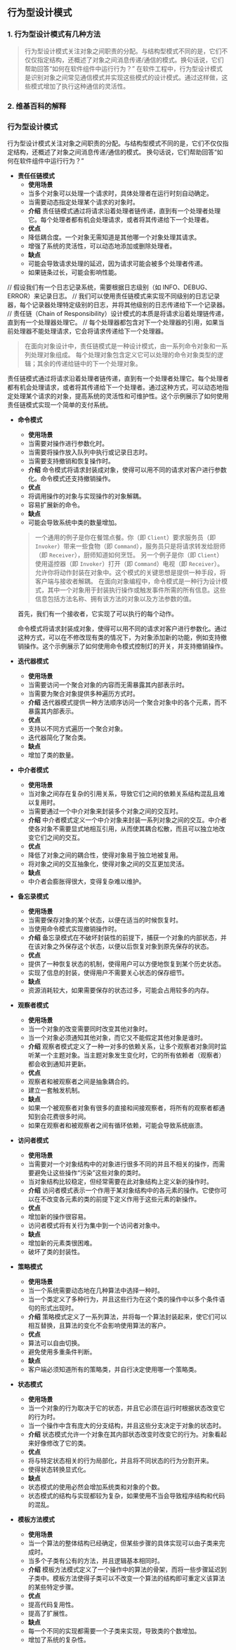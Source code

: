 ## 行为型设计模式

### 1. 行为型设计模式有几种方法

> 行为型设计模式关注对象之间职责的分配。与结构型模式不同的是，它们不仅仅指定结构，还概述了对象之间消息传递/通信的模式。换句话说，它们帮助回答“如何在软件组件中运行行为？”
> 在软件工程中，行为型设计模式是识别对象之间常见通信模式并实现这些模式的设计模式。通过这样做，这些模式增加了执行这种通信的灵活性。

### 2. 维基百科的解释

### 行为型设计模式

行为型设计模式关注对象之间职责的分配。与结构型模式不同的是，它们不仅仅指定结构，还概述了对象之间消息传递/通信的模式。
换句话说，它们帮助回答“如何在软件组件中运行行为？”

* **责任任链模式**
    * **使用场景**
    - 当多个对象可以处理一个请求时，具体处理者在运行时刻自动确定。
    - 当需要动态指定处理某个请求的对象时。
    * **介绍**
    责任链模式通过将请求沿着处理者链传递，直到有一个处理者处理它。每个处理者都有机会处理请求，或者将其传递给下一个处理者。
    * **优点**
    - 降低耦合度。一个对象无需知道是其他哪一个对象处理其请求。
    - 增强了系统的灵活性，可以动态地添加或删除处理者。
    * **缺点**
    - 可能会导致请求处理的延迟，因为请求可能会被多个处理者传递。
    - 如果链条过长，可能会影响性能。
    
// 假设我们有一个日志记录系统，需要根据日志级别（如 INFO、DEBUG、ERROR）来记录日志。
// 我们可以使用责任链模式来实现不同级别的日志记录器，每个记录器处理特定级别的日志，并将其他级别的日志传递给下一个记录器。
// 责任链（Chain of Responsibility）设计模式的本质是将请求沿着处理链传递，直到有一个处理器处理它。
// 每个处理器都包含对下一个处理器的引用，如果当前处理器不能处理请求，它会将请求传递给下一个处理器。

> 在面向对象设计中，责任链模式是一种设计模式，由一系列命令对象和一系列处理对象组成。
> 每个处理对象包含定义它可以处理的命令对象类型的逻辑；其余的传递给链中的下一个处理对象。

责任链模式通过将请求沿着处理者链传递，直到有一个处理者处理它。每个处理者都有机会处理请求，或者将其传递给下一个处理者。通过这种方式，可以动态地指定处理某个请求的对象，提高系统的灵活性和可维护性。这个示例展示了如何使用责任链模式实现一个简单的支付系统。


* **命令模式**
    * **使用场景**
    - 当需要对操作进行参数化时。
    - 当需要将操作放入队列中执行或记录日志时。
    - 当需要支持撤销和恢复操作时。
    * **介绍**
    命令模式将请求封装成对象，使得可以用不同的请求对客户进行参数化。命令模式还支持撤销操作。
    * **优点**
    - 将调用操作的对象与实现操作的对象解耦。
    - 容易扩展新的命令。
    * **缺点**
    - 可能会导致系统中类的数量增加。
    > 一个通用的例子是你在餐馆点餐。你（即 `Client`）要求服务员（即 `Invoker`）带来一些食物（即 `Command`），服务员只是将请求转发给厨师（即 `Receiver`），厨师知道如何烹饪。
    > 另一个例子是你（即 `Client`）使用遥控器（即 `Invoker`）打开（即 `Command`）电视（即 `Receiver`）。
    > 允许你将动作封装在对象中。这个模式的关键思想是提供一种手段，将客户端与接收者解耦。
    > 在面向对象编程中，命令模式是一种行为设计模式，其中一个对象用于封装执行操作或触发事件所需的所有信息。这些信息包括方法名称、拥有该方法的对象以及方法参数的值。

    首先，我们有一个接收者，它实现了可以执行的每个动作。

    命令模式将请求封装成对象，使得可以用不同的请求对客户进行参数化。通过这种方式，可以在不修改现有类的情况下，为对象添加新的功能，例如支持撤销操作。这个示例展示了如何使用命令模式控制灯的开关，并支持撤销操作。

* **迭代器模式**
    * **使用场景**
    - 当需要访问一个聚合对象的内容而无需暴露其内部表示时。
    - 当需要为聚合对象提供多种遍历方式时。
    * **介绍**
    迭代器模式提供一种方法顺序访问一个聚合对象中的各个元素，而不暴露其内部表示。
    * **优点**
    - 支持以不同方式遍历一个聚合对象。
    - 迭代器简化了聚合类。
    * **缺点**
    - 增加了类的数量。

* **中介者模式**
    * **使用场景**
    - 当对象之间存在复杂的引用关系，导致它们之间的依赖关系结构混乱且难以复用时。
    - 当需要通过一个中介对象来封装多个对象之间的交互时。
    * **介绍**
    中介者模式定义一个中介对象来封装一系列对象之间的交互。中介者使各对象不需要显式地相互引用，从而使其耦合松散，而且可以独立地改变它们之间的交互。
    * **优点**
    - 降低了对象之间的耦合性，使得对象易于独立地被复用。
    - 将对象之间的交互抽象化，使得对象之间的交互更加灵活。
    * **缺点**
    - 中介者会膨胀得很大，变得复杂难以维护。

* **备忘录模式**
    * **使用场景**
    - 当需要保存对象的某个状态，以便在适当的时候恢复时。
    - 当使用命令模式实现撤销操作时。
    * **介绍**
    备忘录模式在不破坏封装性的前提下，捕获一个对象的内部状态，并在该对象之外保存这个状态，以便以后恢复对象到原先保存的状态。
    * **优点**
    - 提供了一种恢复状态的机制，使得用户可以方便地恢复到某个历史状态。
    - 实现了信息的封装，使得用户不需要关心状态的保存细节。
    * **缺点**
    - 资源消耗较大，如果需要保存的状态过多，可能会占用较多的内存。

* **观察者模式**
    * **使用场景**
    - 当一个对象的改变需要同时改变其他对象时。
    - 当一个对象必须通知其他对象，而它又不能假定其他对象是谁时。
    * **介绍**
    观察者模式定义了一种一对多的依赖关系，让多个观察者对象同时监听某一个主题对象。当主题对象发生变化时，它的所有依赖者（观察者）都会收到通知并更新。
    * **优点**
    - 观察者和被观察者之间是抽象耦合的。
    - 建立一套触发机制。
    * **缺点**
    - 如果一个被观察者对象有很多的直接和间接观察者，将所有的观察者都通知到会花费很多时间。
    - 如果在观察者和被观察者之间有循环依赖，可能会导致系统崩溃。

* **访问者模式**
    * **使用场景**
    - 当需要对一个对象结构中的对象进行很多不同的并且不相关的操作，而需要避免让这些操作“污染”这些对象的类时。
    - 当对象结构比较稳定，但经常需要在此对象结构上定义新的操作时。
    * **介绍**
    访问者模式表示一个作用于某对象结构中的各元素的操作。它使你可以在不改变各元素的类的前提下定义作用于这些元素的新操作。
    * **优点**
    - 增加新的操作很容易。
    - 访问者模式将有关行为集中到一个访问者对象中。
    * **缺点**
    - 增加新的元素类很困难。
    - 破坏了类的封装性。

* **策略模式**
    * **使用场景**
    - 当一个系统需要动态地在几种算法中选择一种时。
    - 当一个类定义了多种行为，并且这些行为在这个类的操作中以多个条件语句的形式出现时。
    * **介绍**
    策略模式定义了一系列算法，并将每一个算法封装起来，使它们可以相互替换，且算法的变化不会影响使用算法的客户。
    * **优点**
    - 算法可以自由切换。
    - 避免使用多重条件判断。
    * **缺点**
    - 客户端必须知道所有的策略类，并自行决定使用哪一个策略类。

* **状态模式**
    * **使用场景**
    - 当一个对象的行为取决于它的状态，并且它必须在运行时根据状态改变它的行为时。
    - 当一个操作中含有庞大的分支结构，并且这些分支决定于对象的状态时。
    * **介绍**
    状态模式允许一个对象在其内部状态改变时改变它的行为。对象看起来好像修改了它的类。
    * **优点**
    - 将与特定状态相关的行为局部化，并且将不同状态的行为分割开来。
    - 使得状态转换显式化。
    * **缺点**
    - 状态模式的使用必然会增加系统类和对象的个数。
    - 状态模式的结构与实现都较为复杂，如果使用不当会导致程序结构和代码的混乱。

* **模板方法模式**
    * **使用场景**
    - 当一个算法的整体结构已经确定，但某些步骤的具体实现可以由子类来完成时。
    - 当多个子类有公有的方法，并且逻辑基本相同时。
    * **介绍**
    模板方法模式定义了一个操作中的算法的骨架，而将一些步骤延迟到子类中。模板方法使得子类可以不改变一个算法的结构即可重定义该算法的某些特定步骤。
    * **优点**
    - 提高代码复用性。
    - 提高了扩展性。
    * **缺点**
    - 每一个不同的实现都需要一个子类来实现，导致类的个数增加。
    - 增加了系统的复杂性。